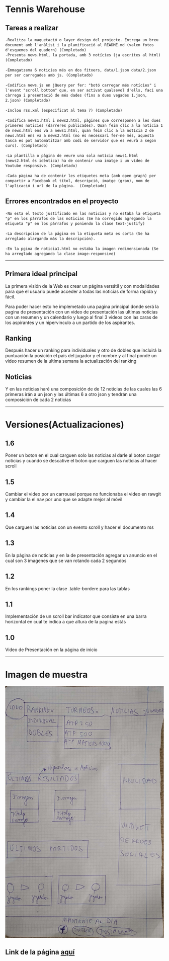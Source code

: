 # Tennis Warehouse

## Tareas a realizar 

    -Realitza la maquetació o layer design del projecte. Entrega un breu document amb l'anàlisi i la planificació al README.md (valen fotos d'esquemes del quadern) (Completado)
    -Presenta news.html, la portada, amb 3 notícies (ja escrites al html)  (Completado)
    
    -Emmagatzema 6 noticies més en dos fitxers, data/1.json data/2.json per ser carregades amb js. (Completado)
    
    -Codifica news.js en jQuery per fer: "botó carregar més notícies" i l'event "scroll bottom" que, en ser activat qualsevol d'ells, faci una càrrega i presentació de més dades (fins a dues vegades 1.json, 2.json) (Completado)
    
    -Inclou rss.xml (especificat al tema 7) (Completado)
    
    -Codifica news1.html i news2.html, pàgines que corresponen a les dues primeres noticies (darreres publicades). Quan feim clic a la notícia 1 de news.html ens va a news1.html, quan feim clic a la notícia 2 de news.html ens va a news2.html (no és necessari fer-ne més, aquesta tasca es pot automatitzar amb codi de servidor que es veurà a segon curs). (Completado)
    
    -La plantilla o pàgina de veure una sola notícia news1.html (news2.html és idèntica) ha de contenir una imatge i un vídeo de Youtube responsive. (Completado)
    
    -Cada pàgina ha de contenir les etiquetes meta (amb open graph) per compartir a Facebook el títol, descripció, imatge (gran), nom de l'aplicació i url de la pàgina.  (Completado)



## Errores encontrados en el proyecto

    -No esta el texto justificado en las noticias y no estaba la etiqueta "p" en los párrafos de las noticias (Se ha corregido agregando la etiqueta "p" en los párrafos y poniendo la clase text-justify)
    
    -La descripcion de la página en la etiqueta meta es corta (Se ha arreglado alargando más la descripción).
    
    -En la pgina de noticia1.html no estaba la imagen redimensionada (Se ha arreglado agregando la clase image-responsive)

----------------------------------------------------------
## Primera ideal principal
La primera visión de la Web es crear un página versátil y con modalidades para que el usuario puede acceder a todas las noticias de forma rápida y fácil.

Para poder hacer esto he implemetado una pagina principal donde será la pagina de presentación con un video de presentación las ultimas noticias con un resumen y un calendario y luego al final 3 videos con las caras de los aspirantes y un hipervinculo a un partido de los aspirantes.

## Ranking
Después hacer un ranking para individuales y otro de dobles que incluirá la puntuación la posición el pais del jugador y el nombre y al final pondé un video resumen de la ultima semana la actualización del ranking

## Noticias
Y en las noticias haré una composición de de 12 noticias de las cuales las 6 primeras irán a un json y las últimas 6 a otro json
y tendrán una composición de cada 2 noticias

-------------------------------------------------------------------------------------------------------

# Versiones(Actualizaciones)

## 1.6
Poner un boton en el cual carguen solo las noticias al darle al boton cargar noticias y cuando se descative el boton que carguen las notícias al hacer scroll

## 1.5
Cambiar el video por un carrousel porque no funcionaba el video en rawgit y cambiar la el nav por uno que se adapte mejor al móvil

## 1.4
Que carguen las notícias con un evento scroll y hacer el documento rss

## 1.3
En la página de noticias y en la de presentación agregar un anuncio en el cual son 3 imagenes que se van rotando cada 2 segundos

## 1.2
En los rankings poner la clase .table-bordere para las tablas

## 1.1
Implementación de un scroll bar indicator que consiste en una barra horizontal en cual te indica a que altura de la pagina estás

## 1.0
Video de Presentación en la página de inicio









----------------------------------------------------------------------------------------------------------

# Imagen de muestra
![WEB](https://github.com/Soontrax/WEB_Boostrap-JQuery/blob/master/img/WEB.jpg)

## Link de la página [aquí](https://rawgit.com/Soontrax/WEB_Boostrap-JQuery/master/index.html)
